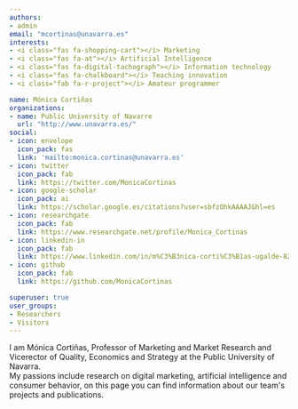 ```yaml
---
authors:
- admin
email: "mcortinas@unavarra.es"
interests:
- <i class="fas fa-shopping-cart"></i> Marketing 
- <i class="fas fa-at"></i> Artificial Intelligence 
- <i class="fas fa-digital-tachograph"></i> Information technology 
- <i class="fas fa-chalkboard"></i> Teaching innovation 
- <i class="fab fa-r-project"></i> Amateur programmer

name: Mónica Cortiñas
organizations:
- name: Public University of Navarre
  url: "http://www.unavarra.es/"
social:
- icon: envelope
  icon_pack: fas
  link: 'mailto:monica.cortinas@unavarra.es'
- icon: twitter
  icon_pack: fab
  link: https://twitter.com/MonicaCortinas
- icon: google-scholar
  icon_pack: ai
  link: https://scholar.google.es/citations?user=sbfzOhkAAAAJ&hl=es
- icon: researchgate
  icon_pack: fab
  link: https://www.researchgate.net/profile/Monica_Cortinas    
- icon: linkedin-in
  icon_pack: fab
  link: https://www.linkedin.com/in/m%C3%B3nica-corti%C3%B1as-ugalde-82043033/ 
- icon: github
  icon_pack: fab
  link: https://github.com/MonicaCortinas

superuser: true
user_groups:
- Researchers
- Visitors
---
```


I am Mónica Cortiñas, Professor of Marketing and Market Research and Vicerector of Quality, Economics and Strategy at the Public University of Navarra. <br>
My passions include research on digital marketing, artificial intelligence and consumer behavior, on this page you can find information about our team's projects and publications. 
